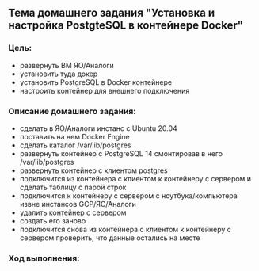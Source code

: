 ## Тема домашнего задания "Установка и настройка PostgteSQL в контейнере Docker"

### Цель:
- развернуть ВМ ЯО/Аналоги
- установить туда докер
- установить PostgreSQL в Docker контейнере
- настроить контейнер для внешнего подключения

### Описание домашнего задания:

- сделать в ЯО/Аналоги инстанс с Ubuntu 20.04
- поставить на нем Docker Engine
- сделать каталог /var/lib/postgres
- развернуть контейнер с PostgreSQL 14 смонтировав в него /var/lib/postgres
- развернуть контейнер с клиентом postgres
- подключится из контейнера с клиентом к контейнеру с сервером и сделать
таблицу с парой строк
- подключится к контейнеру с сервером с ноутбука/компьютера извне инстансов GCP/ЯО/Аналоги
- удалить контейнер с сервером
- создать его заново
- подключится снова из контейнера с клиентом к контейнеру с сервером проверить, что данные остались на месте

### Ход выполнения:
